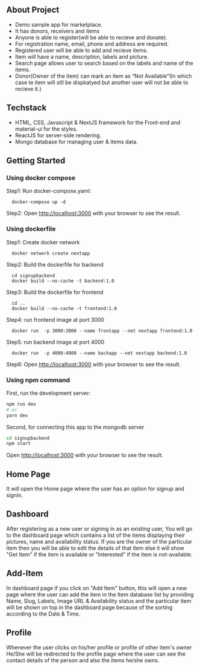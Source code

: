 ## About Project

- Demo sample app for marketplace.
- It has donors, receivers and items
- Anyone is able to register(will be able to recieve and donate).
- For registration name, email, phone and address are required.
- Registered user will be able to add and recieve items.
- Item will have a name, description, labels and picture.
- Search page allows user to search based on the labels and name of the items.
- Donor(Owner of the item) can mark an item as “Not Available”(In which case te item will stll be dispkatyed but another user will not be able to recieve it.)

## Techstack

- HTML, CSS, Javascript & NextJS framework for the Front-end and material-ui for the styles.
- ReactJS for server-side rendering.
- Mongo database for managing user & items data.

## Getting Started

### Using docker compose

Step1: Run docker-compose.yaml:

      docker-compose up -d
      
Step2: Open [http://localhost:3000](http://localhost:3000) with your browser to see the result.

### Using dockerfile

Step1: Create docker network 

      docker network create nextapp

Step2: Build the dockerfile for backend

      cd signupbackend
      docker build --no-cache -t backend:1.0

Step3: Build the dockerfile for frontend

      cd ..
      docker build --no-cache -t frontend:1.0

Step4: run frontend image at port 3000

      docker run  -p 3000:3000 --name frontapp --net nextapp frontend:1.0

Step5: run backend image at port 4000

      docker run  -p 4000:4000 --name backapp --net nextapp backend:1.0

Step6: Open [http://localhost:3000](http://localhost:3000) with your browser to see the result.
      
### Using npm command

First, run the development server:

```bash
npm run dev
# or
yarn dev
```

Second, for connecting this app to the mongodb server

```bash
cd signupbackend
npm start
```

Open [http://localhost:3000](http://localhost:3000) with your browser to see the result.

## Home Page

It will open the Home page where the user has an option for signup and signin.

## Dashboard

After registering as a new user or signing in as an existing user, You will go to the dashboard page which contains a list of the items displaying their pictures, name and availability status. If you are the owner of the particular item then you will be able to edit the details of that item else it will show "Get Item" if the item is available or "Interested" if the item is not-available.

## Add-Item

In dashboard page if you click on "Add Item" button, this will open a new page where the user can add the item in the Item database list by providing Name, Slug, Labels, Image URL & Availability status and the particular item will be shown on top in the dashboard page because of the sorting according to the Date & Time.

## Profile

Whenever the user clicks on his/her profile or profile of other item's owner He/She will be redirected to the profile page where the user can see the contact details of the person and also the items he/she owns.
